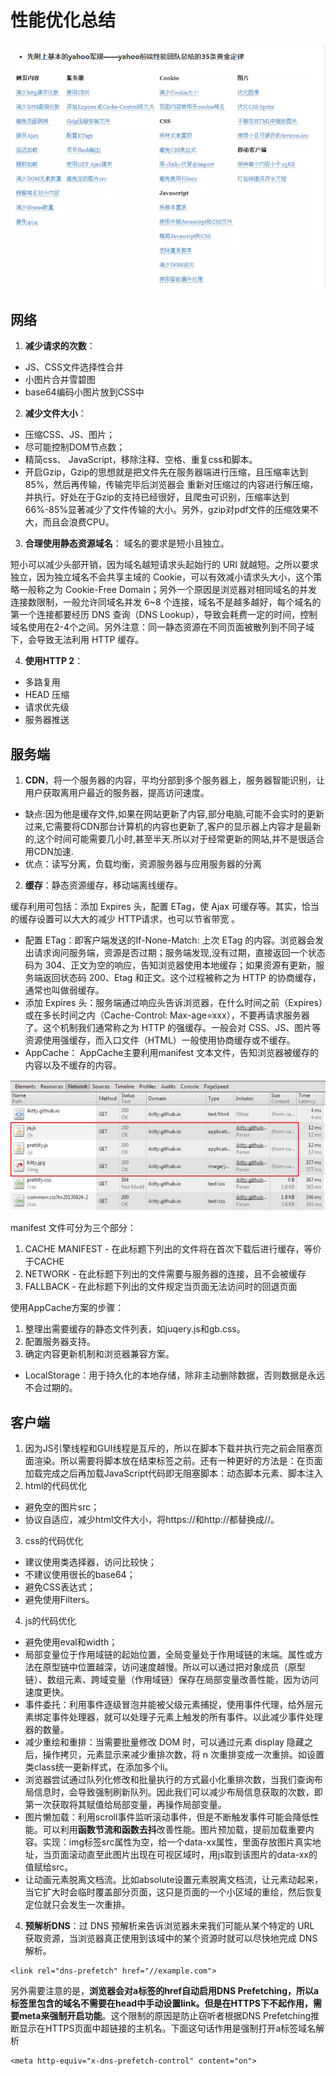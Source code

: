 # 性能优化总结
![alt](./imgs/all-1.png)

## 网络

1. **减少请求的次数**：
* JS、CSS文件选择性合并
* 小图片合并雪碧图
* base64编码小图片放到CSS中
 
2. **减少文件大小**：
* 压缩CSS、JS、图片；
* 尽可能控制DOM节点数；
* 精简css、 JavaScript，移除注释、空格、重复css和脚本。
* 开启Gzip，Gzip的思想就是把文件先在服务器端进行压缩，且压缩率达到85%，然后再传输，传输完毕后浏览器会 重新对压缩过的内容进行解压缩，并执行。好处在于Gzip的支持已经很好，且爬虫可识别，压缩率达到66%-85%显著减少了文件传输的大小。另外，gzip对pdf文件的压缩效果不大，而且会浪费CPU。

3. **合理使用静态资源域名**：
域名的要求是短小且独立。

短小可以减少头部开销，因为域名越短请求头起始行的 URI 就越短。之所以要求独立，因为独立域名不会共享主域的 Cookie，可以有效减小请求头大小，这个策略一般称之为 Cookie-Free Domain；另外一个原因是浏览器对相同域名的并发连接数限制，一般允许同域名并发 6~8 个连接，域名不是越多越好，每个域名的第一个连接都要经历 DNS 查询（DNS Lookup），导致会耗费一定的时间，控制域名使用在2-4个之间。另外注意：同一静态资源在不同页面被散列到不同子域下，会导致无法利用 HTTP 缓存。

4. **使用HTTP 2**：
* 多路复用
* HEAD 压缩
* 请求优先级
* 服务器推送

## 服务端
1. **CDN**，将一个服务器的内容，平均分部到多个服务器上，服务器智能识别，让用户获取离用户最近的服务器，提高访问速度。
  
* 缺点:因为他是缓存文件,如果在网站更新了内容,部分电脑,可能不会实时的更新过来,它需要将CDN那台计算机的内容也更新了,客户的显示器上内容才是最新的,这个时间可能需要几小时,甚至半天.所以对于经常更新的网站,并不是很适合用CDN加速.
* 优点：读写分离，负载均衡，资源服务器与应用服务器的分离

2. **缓存**：静态资源缓存，移动端离线缓存。

缓存利用可包括：添加 Expires 头，配置 ETag，使 Ajax 可缓存等。其实，恰当的缓存设置可以大大的减少 HTTP请求，也可以节省带宽 。

* 配置 ETag：即客户端发送的If-None-Match: 上次 ETag 的内容。浏览器会发出请求询问服务端，资源是否过期；服务端发现,没有过期，直接返回一个状态码为 304、正文为空的响应，告知浏览器使用本地缓存；如果资源有更新，服务端返回状态码 200、Etag 和正文。这个过程被称之为 HTTP 的协商缓存，通常也叫做弱缓存。
* 添加 Expires 头：服务端通过响应头告诉浏览器，在什么时间之前（Expires）或在多长时间之内（Cache-Control: Max-age=xxx），不要再请求服务器了。这个机制我们通常称之为 HTTP 的强缓存。一般会对 CSS、JS、图片等资源使用强缓存，而入口文件（HTML）一般使用协商缓存或不缓存。
* AppCache：
AppCache主要利用manifest 文本文件，告知浏览器被缓存的内容以及不缓存的内容。

![alt](./imgs/net-10.png)

manifest 文件可分为三个部分：
1. CACHE MANIFEST - 在此标题下列出的文件将在首次下载后进行缓存，等价于CACHE
2. NETWORK - 在此标题下列出的文件需要与服务器的连接，且不会被缓存
3. FALLBACK - 在此标题下列出的文件规定当页面无法访问时的回退页面

使用AppCache方案的步骤：
1. 整理出需要缓存的静态文件列表，如juqery.js和gb.css。
2. 配置服务器支持。
3. 确定内容更新机制和浏览器兼容方案。

* LocalStorage：用于持久化的本地存储，除非主动删除数据，否则数据是永远不会过期的。

## 客户端
1. 因为JS引擎线程和GUI线程是互斥的，所以在脚本下载并执行完之前会阻塞页面渲染。所以需要将脚本放在结束标签之前。还有一种更好的方法是：在页面加载完成之后再加载JavaScript代码即无阻塞脚本：动态脚本元素、脚本注入
2. html的代码优化
* 避免空的图片src；
* 协议自适应，减少html文件大小，将https://和http://都替换成//。

3. css的代码优化
* 建议使用类选择器，访问比较快；
* 不建议使用很长的base64；
* 避免CSS表达式；
* 避免使用Filters。

4. js的代码优化
* 避免使用eval和width；
* 局部变量位于作用域链的起始位置，全局变量处于作用域链的末端。属性或方法在原型链中位置越深，访问速度越慢。所以可以通过把对象成员（原型链）、数组元素、跨域变量（作用域链）保存在局部变量改善性能，因为访问速度更快。
* 事件委托：利用事件逐级冒泡并能被父级元素捕捉，使用事件代理，给外层元素绑定事件处理器，就可以处理子元素上触发的所有事件。以此减少事件处理器的数量。
* 减少重绘和重排：当需要批量修改 DOM 时，可以通过元素 display 隐藏之后，操作拷贝，元素显示来减少重排次数，将 n 次重排变成一次重排。如设置类class统一更新样式，在添加多个li。
* 浏览器尝试通过队列化修改和批量执行的方式最小化重排次数，当我们查询布局信息时，会导致强制刷新队列。因此我们可以减少布局信息获取的次数，即第一次获取将其赋值给局部变量，再操作局部变量。
* 图片懒加载：利用scroll事件监听滚动事件，但是不断触发事件可能会降低性能。可以利用**函数节流和函数去抖**改善性能。图片预加载，提前加载重要内容。实现：img标签src属性为空，给一个data-xx属性，里面存放图片真实地址，当页面滚动直至此图片出现在可视区域时，用js取到该图片的data-xx的值赋给src。
* 让动画元素脱离文档流。比如absolute设置元素脱离文档流，让元素动起来，当它扩大时会临时覆盖部分页面，这只是页面的一个小区域的重绘，然后恢复定位就只会发生一次重排。


4. **预解析DNS**：过 DNS 预解析来告诉浏览器未来我们可能从某个特定的 URL 获取资源，当浏览器真正使用到该域中的某个资源时就可以尽快地完成 DNS 解析。
```
<link rel="dns-prefetch" href="//example.com">
```
另外需要注意的是，**浏览器会对a标签的href自动启用DNS Prefetching，所以a标签里包含的域名不需要在head中手动设置link。但是在HTTPS下不起作用，需要meta来强制开启功能**。这个限制的原因是防止窃听者根据DNS Prefetching推断显示在HTTPS页面中超链接的主机名。下面这句话作用是强制打开a标签域名解析
```
<meta http-equiv="x-dns-prefetch-control" content="on">
```
